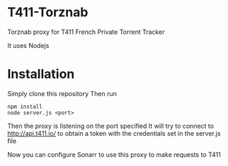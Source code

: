 # T411-Torznab

Torznab proxy for T411 French Private Torrent Tracker

It uses Nodejs

# Installation
Simply clone this repository
Then run 
```
npm install
node server.js <port>
```
Then the proxy is listening on the port specified
It will try to connect to http://api.t411.io/ to obtain a token with the credentials set in the server.js file

Now you can configure Sonarr to use this proxy to make requests to T411

